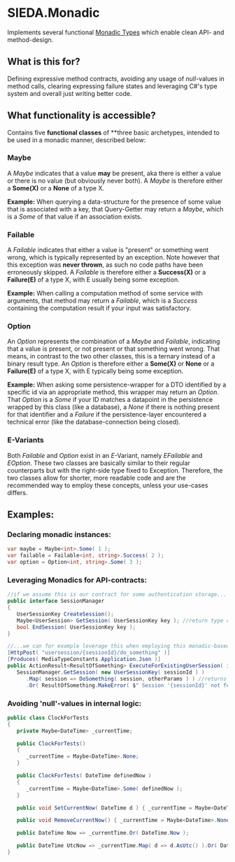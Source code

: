 # SIEDA.Monadic

Implements several functional [Monadic Types](https://en.wikipedia.org/wiki/Monad_(functional_programming)) which enable clean API- and method-design.

## What is this for?
Defining expressive method contracts, avoiding any usage of *null*-values in method calls, clearing expressing failure states and leveraging C#'s type system and overall just writing better code.

## What functionality is accessible?
Contains five **functional classes** of **three basic archetypes, intended to be used in a monadic manner, described below:

### Maybe
A *Maybe* indicates that a value **may** be present, aka there is either a value or there is no value (but obviously never both). A *Maybe* is therefore either a **Some(X)** or a **None** of a type X.

**Example:** When querying a data-structure for the presence of some value that is associated with a key, that Query-Getter may return a *Maybe*, which is a *Some* of that value if an association exists.

### Failable
A *Failable* indicates that either a value is "present" or something went wrong, which is typically represented by an exception. Note however that this exception was **never thrown**, as such no code paths have been erroneously skipped. A *Failable* is therefore either a **Success(X)** or a **Failure(E)** of a type X, with E usually being some exception.

**Example:** When calling a computation method of some service with arguments, that method may return a *Failable*, which is a *Success* containing the computation result if your input was satisfactory.

### Option
An *Option* represents the combination of a *Maybe* and *Failable*, indicating that a value is present, or not present or that something went wrong. That means, in contrast to the two other classes, this is a ternary instead of a binary result type. An *Option* is therefore either a **Some(X)** or **None** or a **Failure(E)** of a type X, with E typically being some exception.

**Example:** When asking some persistence-wrapper for a DTO identified by a specific id via an appropriate method, this wrapper may return an *Option*. That *Option* is a *Some* if your ID matches a datapoint in the persistence wrapped by this class (like a database), a *None* if there is nothing present for that identifier and a *Failure* if the persistence-layer encountered a technical error (like the database-connection being closed).

### E-Variants
Both *Failable* and *Option* exist in an *E*-Variant, namely *EFailable* and *EOption*. These two classes are basically similar to their regular counterparts but with the right-side type fixed to Exception. Therefore, the two classes allow for shorter, more readable code and are the recommended way to employ these concepts, unless your use-cases differs.

## Examples:

### Declaring monadic instances:

```csharp
var maybe = Maybe<int>.Some( 1 );
var failable = Failable<int, string>.Success( 2 );
var option = Option<int, string>.Some( 3 );
``` 

### Leveraging Monadics for API-contracts:

```csharp
//if we assume this is our contract for some authentication storage...
public interface SessionManager
{
   UserSessionKey CreateSession();
   Maybe<UserSession> GetSession( UserSessionKey key ); //return type clearly expresses that no such session could not exist!
   bool EndSession( UserSessionKey key );
}

//...we can for example leverage this when employing this monadic-based contract in a Rest-API endpoint:
[HttpPost( "usersession/{sessionId}/do_something" )]
[Produces( MediaTypeConstants.Application.Json )]
public ActionResult<ResultOfSomething> ExecuteForExistingUserSession( int sessionId, [FromBody] OtherParams otherParams ) =>
   SessionManager.GetSession( new UserSessionKey( sessionId ) )
      .Map( session => DoSomething( session, otherParams ) ) //returns a 'ResultOfSomething' containing the result
      .Or( ResultOfSomething.MakeError( $" Session '{sessionId}' not found!" ) } );
```

### Avoiding 'null'-values in internal logic:
```csharp
public class ClockForTests
{
   private Maybe<DateTime> _currentTime;

   public ClockForTests()
   {
      _currentTime = Maybe<DateTime>.None;
   }

   public ClockForTests( DateTime definedNow )
   {
      _currentTime = Maybe<DateTime>.Some( definedNow );
   }

   public void SetCurrentNow( DateTime d ) { _currentTime = Maybe<DateTime>.Some( d ); }

   public void RemoveCurrentNow() { _currentTime = Maybe<DateTime>.None; }

   public DateTime Now => _currentTime.Or( DateTime.Now );

   public DateTime UtcNow => _currentTime.Map( d => d.AsUtc() ).Or( DateTime.UtcNow );
}
```